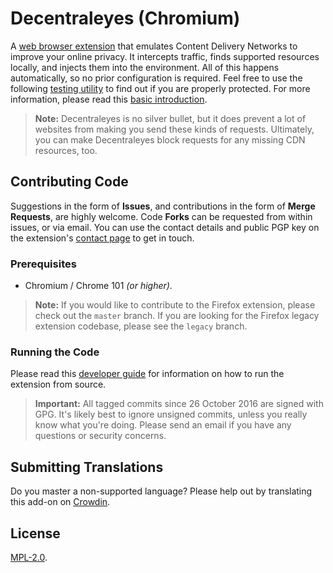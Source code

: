 # Decentraleyes (Chromium)

A [web browser extension](https://decentraleyes.org) that emulates Content Delivery Networks to improve your online privacy. It intercepts traffic, finds supported resources locally, and injects them into the environment. All of this happens automatically, so no prior configuration is required. Feel free to use the following [testing utility](https://decentraleyes.org/test/) to find out if you are properly protected. For more information, please read this [basic introduction](https://git.synz.io/Synzvato/decentraleyes/wikis/Simple-Introduction).

> **Note:** Decentraleyes is no silver bullet, but it does prevent a lot of websites from making you send these kinds of requests. Ultimately, you can make Decentraleyes block requests for any missing CDN resources, too.

## Contributing Code

Suggestions in the form of **Issues**, and contributions in the form of **Merge Requests**, are highly welcome. Code **Forks** can be requested from within issues, or via email. You can use the contact details and public PGP key on the extension's [contact page](https://decentraleyes.org/contact/) to get in touch.

### Prerequisites

* Chromium / Chrome 101 *(or higher)*.

> **Note:** If you would like to contribute to the Firefox extension, please check out the ```master``` branch. If you are looking for the Firefox legacy extension codebase, please see the ```legacy``` branch.

### Running the Code

Please read this [developer guide](https://developer.chrome.com/docs/extensions/get-started) for information on how to run the extension from source.

> **Important:** All tagged commits since 26 October 2016 are signed with GPG. It's likely best to ignore unsigned commits, unless you really know what you're doing. Please send an email if you have any questions or security concerns.

## Submitting Translations

Do you master a non-supported language? Please help out by translating this add-on on [Crowdin](https://crowdin.com/project/decentraleyes).

## License

[MPL-2.0](https://www.mozilla.org/MPL/2.0).
